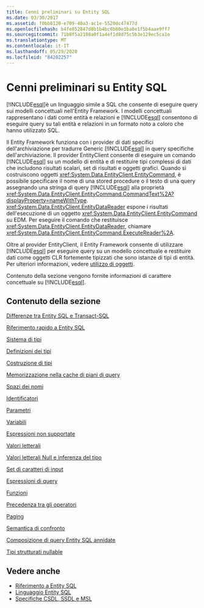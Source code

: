 ```yaml
---
title: Cenni preliminari su Entity SQL
ms.date: 03/30/2017
ms.assetid: f0bb8120-e709-40a3-ac1e-5520dc47477d
ms.openlocfilehash: b4fe852847d8b1b4bc0b80e3ba8e1f5b4aae9ff7
ms.sourcegitcommit: 71b8f5a2108a0f1a4ef1d8d75c5b3e129ec5ca1e
ms.translationtype: MT
ms.contentlocale: it-IT
ms.lasthandoff: 05/29/2020
ms.locfileid: "84202257"
---
```

# <a name="entity-sql-overview"></a>Cenni preliminari su Entity SQL
[!INCLUDE[esql](../../../../../../includes/esql-md.md)]è un linguaggio simile a SQL che consente di eseguire query sui modelli concettuali nell'Entity Framework. I modelli concettuali rappresentano i dati come entità e relazioni e [!INCLUDE[esql](../../../../../../includes/esql-md.md)] consentono di eseguire query su tali entità e relazioni in un formato noto a coloro che hanno utilizzato SQL.  

 Il Entity Framework funziona con i provider di dati specifici dell'archiviazione per tradurre Generic [!INCLUDE[esql](../../../../../../includes/esql-md.md)] in query specifiche dell'archiviazione. Il provider EntityClient consente di eseguire un comando [!INCLUDE[esql](../../../../../../includes/esql-md.md)] su un modello di entità e di restituire tipi complessi di dati che includono risultati scalari, set di risultati e oggetti grafici. Quando si costruiscono oggetti <xref:System.Data.EntityClient.EntityCommand>, è possibile specificare il nome di una stored procedure o il testo di una query assegnando una stringa di query [!INCLUDE[esql](../../../../../../includes/esql-md.md)] alla proprietà <xref:System.Data.EntityClient.EntityCommand.CommandText%2A?displayProperty=nameWithType>. <xref:System.Data.EntityClient.EntityDataReader> espone i risultati dell'esecuzione di un oggetto <xref:System.Data.EntityClient.EntityCommand> su EDM. Per eseguire il comando che restituisce <xref:System.Data.EntityClient.EntityDataReader>, chiamare <xref:System.Data.EntityClient.EntityCommand.ExecuteReader%2A>.  
  
 Oltre al provider EntityClient, il Entity Framework consente di utilizzare [!INCLUDE[esql](../../../../../../includes/esql-md.md)] per eseguire query su un modello concettuale e restituire dati come oggetti CLR fortemente tipizzati che sono istanze di tipi di entità. Per ulteriori informazioni, vedere [utilizzo di oggetti](../working-with-objects.md).  
  
 Contenuto della sezione vengono fornite informazioni di carattere concettuale su [!INCLUDE[esql](../../../../../../includes/esql-md.md)].  
  
## <a name="in-this-section"></a>Contenuto della sezione  
 [Differenze tra Entity SQL e Transact-SQL](how-entity-sql-differs-from-transact-sql.md)  
  
 [Riferimento rapido a Entity SQL](entity-sql-quick-reference.md)  
  
 [Sistema di tipi](type-system-entity-sql.md)  
  
 [Definizioni dei tipi](type-definitions-entity-sql.md)  
  
 [Costruzione di tipi](constructing-types-entity-sql.md)  
  
 [Memorizzazione nella cache di piani di query](query-plan-caching-entity-sql.md)  
  
 [Spazi dei nomi](namespaces-entity-sql.md)  
  
 [Identificatori](identifiers-entity-sql.md)  
  
 [Parametri](parameters-entity-sql.md)  
  
 [Variabili](variables-entity-sql.md)  
  
 [Espressioni non supportate](unsupported-expressions-entity-sql.md)  
  
 [Valori letterali](literals-entity-sql.md)  
  
 [Valori letterali Null e inferenza del tipo](null-literals-and-type-inference-entity-sql.md)  
  
 [Set di caratteri di input](input-character-set-entity-sql.md)  
  
 [Espressioni di query](query-expressions-entity-sql.md)  
  
 [Funzioni](functions-entity-sql.md)  
  
 [Precedenza tra gli operatori](operator-precedence-entity-sql.md)  
  
 [Paging](paging-entity-sql.md)  
  
 [Semantica di confronto](comparison-semantics-entity-sql.md)  
  
 [Composizione di query Entity SQL annidate](composing-nested-entity-sql-queries.md)  
  
 [Tipi strutturati nullable](nullable-structured-types-entity-sql.md)  
  
## <a name="see-also"></a>Vedere anche

- [Riferimento a Entity SQL](entity-sql-reference.md)
- [Linguaggio Entity SQL](entity-sql-language.md)
- [Specifiche CSDL, SSDL e MSL](/ef/ef6/modeling/designer/advanced/edmx/csdl-spec)
